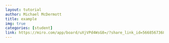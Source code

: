 ```yaml
---
layout: tutorial
author: Michael McDermott
title: example
img: true
categories: [student]
link: https://miro.com/app/board/uXjVPd4WsG8=/?share_link_id=566856736847
---
```

